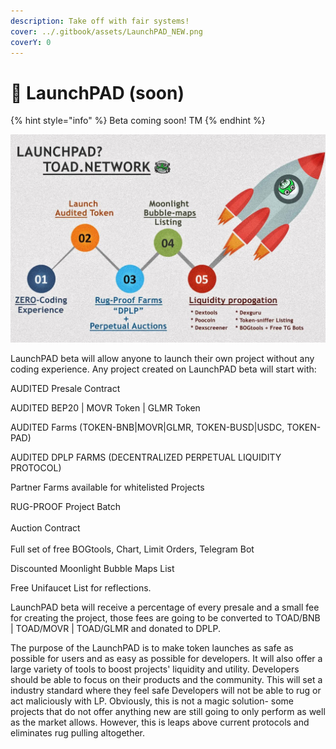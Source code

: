 ```yaml
---
description: Take off with fair systems!
cover: ../.gitbook/assets/LaunchPAD_NEW.png
coverY: 0
---
```


# 🚀 LaunchPAD (soon)

{% hint style="info" %}
Beta coming soon! TM
{% endhint %}

![](../.gitbook/assets/LaunchPAD.jpg)

LaunchPAD beta will allow anyone to launch their own project without any coding experience. Any project created on LaunchPAD beta will start with:

AUDITED Presale Contract

AUDITED BEP20 | MOVR Token | GLMR Token

AUDITED Farms (TOKEN-BNB|MOVR|GLMR, TOKEN-BUSD|USDC, TOKEN-PAD)

AUDITED DPLP FARMS (DECENTRALIZED PERPETUAL LIQUIDITY PROTOCOL)

Partner Farms available for whitelisted Projects

RUG-PROOF Project Batch\
\
Auction Contract\
\
Full set of free BOGtools, Chart, Limit Orders, Telegram Bot

Discounted Moonlight Bubble Maps List

Free Unifaucet List for reflections.

LaunchPAD beta will receive a percentage of every presale and a small fee for creating the project, those fees are going to be converted to TOAD/BNB | TOAD/MOVR | TOAD/GLMR and donated to DPLP.

The purpose of the LaunchPAD is to make token launches as safe as possible for users and as easy as possible for developers. It will also offer a large variety of tools to boost projects' liquidity and utility. Developers should be able to focus on their products and the community. This will set a industry standard where they feel safe Developers will not be able to rug or act maliciously with LP. Obviously, this is not a magic solution- some projects that do not offer anything new are still going to only perform as well as the market allows. However, this is leaps above current protocols and eliminates rug pulling altogether.

